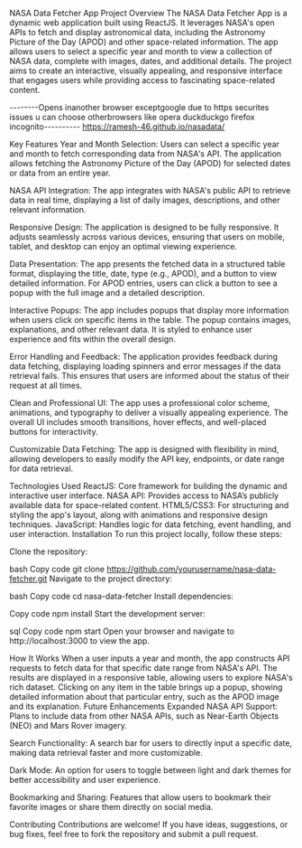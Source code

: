 NASA Data Fetcher App
Project Overview
The NASA Data Fetcher App is a dynamic web application built using ReactJS. It leverages NASA's open APIs to fetch and display astronomical data, including the Astronomy Picture of the Day (APOD) and other space-related information. The app allows users to select a specific year and month to view a collection of NASA data, complete with images, dates, and additional details. The project aims to create an interactive, visually appealing, and responsive interface that engages users while providing access to fascinating space-related content.

--------Opens inanother browser exceptgoogle due to https securites issues u can choose otherbrowsers like opera duckduckgo firefox incognito----------
       https://ramesh-46.github.io/nasadata/

Key Features
Year and Month Selection:
Users can select a specific year and month to fetch corresponding data from NASA's API. The application allows fetching the Astronomy Picture of the Day (APOD) for selected dates or data from an entire year.

NASA API Integration:
The app integrates with NASA's public API to retrieve data in real time, displaying a list of daily images, descriptions, and other relevant information.

Responsive Design:
The application is designed to be fully responsive. It adjusts seamlessly across various devices, ensuring that users on mobile, tablet, and desktop can enjoy an optimal viewing experience.

Data Presentation:
The app presents the fetched data in a structured table format, displaying the title, date, type (e.g., APOD), and a button to view detailed information. For APOD entries, users can click a button to see a popup with the full image and a detailed description.

Interactive Popups:
The app includes popups that display more information when users click on specific items in the table. The popup contains images, explanations, and other relevant data. It is styled to enhance user experience and fits within the overall design.

Error Handling and Feedback:
The application provides feedback during data fetching, displaying loading spinners and error messages if the data retrieval fails. This ensures that users are informed about the status of their request at all times.

Clean and Professional UI:
The app uses a professional color scheme, animations, and typography to deliver a visually appealing experience. The overall UI includes smooth transitions, hover effects, and well-placed buttons for interactivity.

Customizable Data Fetching:
The app is designed with flexibility in mind, allowing developers to easily modify the API key, endpoints, or date range for data retrieval.

Technologies Used
ReactJS: Core framework for building the dynamic and interactive user interface.
NASA API: Provides access to NASA’s publicly available data for space-related content.
HTML5/CSS3: For structuring and styling the app's layout, along with animations and responsive design techniques.
JavaScript: Handles logic for data fetching, event handling, and user interaction.
Installation
To run this project locally, follow these steps:

Clone the repository:

bash
Copy code
git clone https://github.com/yourusername/nasa-data-fetcher.git
Navigate to the project directory:

bash
Copy code
cd nasa-data-fetcher
Install dependencies:

Copy code
npm install
Start the development server:

sql
Copy code
npm start
Open your browser and navigate to http://localhost:3000 to view the app.

How It Works
When a user inputs a year and month, the app constructs API requests to fetch data for that specific date range from NASA's API.
The results are displayed in a responsive table, allowing users to explore NASA's rich dataset.
Clicking on any item in the table brings up a popup, showing detailed information about that particular entry, such as the APOD image and its explanation.
Future Enhancements
Expanded NASA API Support:
Plans to include data from other NASA APIs, such as Near-Earth Objects (NEO) and Mars Rover imagery.

Search Functionality:
A search bar for users to directly input a specific date, making data retrieval faster and more customizable.

Dark Mode:
An option for users to toggle between light and dark themes for better accessibility and user experience.

Bookmarking and Sharing:
Features that allow users to bookmark their favorite images or share them directly on social media.

Contributing
Contributions are welcome! If you have ideas, suggestions, or bug fixes, feel free to fork the repository and submit a pull request.

